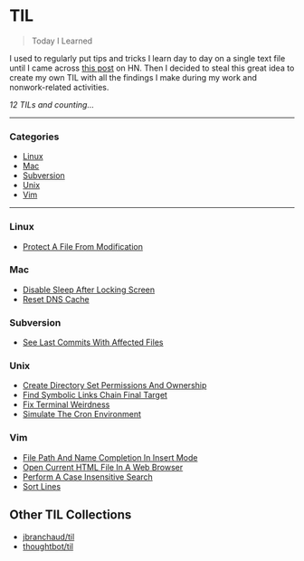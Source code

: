 # TIL

> Today I Learned

I used to regularly put tips and tricks I learn day to day on a single text
file until I came across [this post](https://news.ycombinator.com/item?id=11068902) on HN.
Then I decided to steal this great idea to create my own TIL with all the 
findings I make during my work and nonwork-related activities. 

_12 TILs and counting..._

---

### Categories

* [Linux](#linux)
* [Mac](#mac)
* [Subversion](#subversion)
* [Unix](#unix)
* [Vim](#vim)

---

### Linux

- [Protect A File From Modification](linux/protect-a-file-from-modification.md)

### Mac

- [Disable Sleep After Locking Screen](mac/disable-sleep-after-locking-screen.md)
- [Reset DNS Cache](mac/reset-dns-cache.md)

### Subversion

- [See Last Commits With Affected Files](subversion/see-last-commits-with-affected-files.md)

### Unix

- [Create Directory Set Permissions And Ownership](unix/create-directory-and-set-permissions.md)
- [Find Symbolic Links Chain Final Target](unix/find-symbolic-links-chain-final-target.md)
- [Fix Terminal Weirdness](unix/fix-terminal-weirdness.md)
- [Simulate The Cron Environment](unix/simulate-the-cron-environment.md)

### Vim

- [File Path And Name Completion In Insert Mode](vim/file-path-and-name-completion-in-insert-mode.md)
- [Open Current HTML File In A Web Browser](vim/open-current-html-file-in-web-browser.md)
- [Perform A Case Insensitive Search](vim/perform-a-case-insensitive-search.md)
- [Sort Lines](vim/sort-lines.md)

## Other TIL Collections

* [jbranchaud/til](https://github.com/jbranchaud/til)
* [thoughtbot/til](https://github.com/thoughtbot/til)

